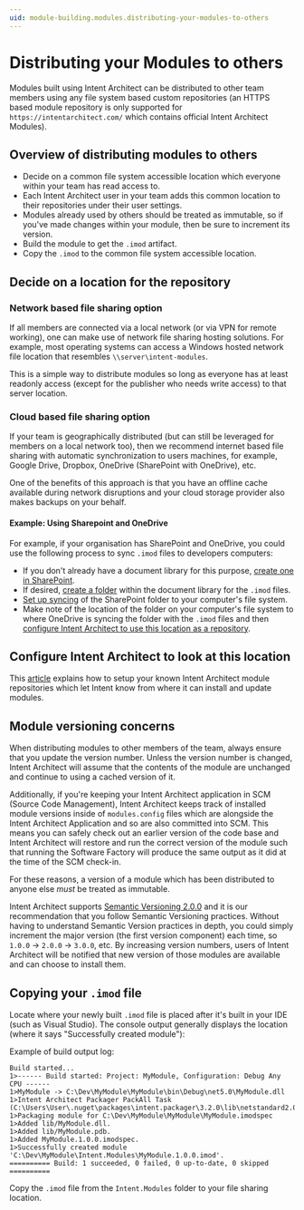 ```yaml
---
uid: module-building.modules.distributing-your-modules-to-others
---
```

# Distributing your Modules to others

Modules built using Intent Architect can be distributed to other team members using any file system based custom repositories (an HTTPS based module repository is only supported for `https://intentarchitect.com/` which contains official Intent Architect Modules).

## Overview of distributing modules to others

* Decide on a common file system accessible location which everyone within your team has read access to.
* Each Intent Architect user in your team adds this common location to their repositories under their user settings.
* Modules already used by others should be treated as immutable, so if you've made changes within your module, then be sure to increment its version.
* Build the module to get the `.imod` artifact.
* Copy the `.imod` to the common file system accessible location.

## Decide on a location for the repository

### Network based file sharing option

If all members are connected via a local network (or via VPN for remote working), one can make use of network file sharing hosting solutions. For example, most operating systems can access a Windows hosted network file location that resembles `\\server\intent-modules`.

This is a simple way to distribute modules so long as everyone has at least readonly access (except for the publisher who needs write access) to that server location.

### Cloud based file sharing option

If your team is geographically distributed (but can still be leveraged for members on a local network too), then we recommend internet based file sharing with automatic synchronization to users machines, for example, Google Drive, Dropbox, OneDrive (SharePoint with OneDrive), etc.

One of the benefits of this approach is that you have an offline cache available during network disruptions and your cloud storage provider also makes backups on your behalf.

#### Example: Using Sharepoint and OneDrive

For example, if your organisation has SharePoint and OneDrive, you could use the following process to sync `.imod` files to developers computers:

* If you don't already have a document library for this purpose, [create one in SharePoint](https://support.microsoft.com/office/create-a-document-library-in-sharepoint-306728fe-0325-4b28-b60d-f902e1d75939).
* If desired, [create a folder](https://support.microsoft.com/office/create-a-document-library-in-sharepoint-306728fe-0325-4b28-b60d-f902e1d75939) within the document library for the `.imod` files.
* [Set up syncing](https://support.microsoft.com/office/sync-sharepoint-and-teams-files-with-your-computer-6de9ede8-5b6e-4503-80b2-6190f3354a88) of the SharePoint folder to your computer's file system.
* Make note of the location of the folder on your computer's file system to where OneDrive is syncing the folder with the `.imod` files and then [configure Intent Architect to use this location as a repository](#configure-intent-architect-to-look-at-this-location).

## Configure Intent Architect to look at this location

This [article](xref:application-development.applications-and-solutions.how-to-manage-repositories) explains how to setup your known Intent Architect module repositories which let Intent know from where it can install and update modules.

## Module versioning concerns

When distributing modules to other members of the team, always ensure that you update the version number. Unless the version number is changed, Intent Architect will assume that the contents of the module are unchanged and continue to using a cached version of it.

Additionally, if you're keeping your Intent Architect application in SCM (Source Code Management), Intent Architect keeps track of installed module versions inside of `modules.config` files which are alongside the Intent Architect Application and so are also committed into SCM. This means you can safely check out an earlier version of the code base and Intent Architect will restore and run the correct version of the module such that running the Software Factory will produce the same output as it did at the time of the SCM check-in.

For these reasons, a version of a module which has been distributed to anyone else _must_ be treated as immutable.

Intent Architect supports [Semantic Versioning 2.0.0](https://semver.org/) and it is our recommendation that you follow Semantic Versioning practices. Without having to understand Semantic Version practices in depth, you could simply increment the major version (the first version component) each time, so `1.0.0` -> `2.0.0` -> `3.0.0`, etc. By increasing version numbers, users of Intent Architect will be notified that new version of those modules are available and can choose to install them.

## Copying your `.imod` file

Locate where your newly built `.imod` file is placed after it's built in your IDE (such as Visual Studio). The console output generally displays the location (where it says "Successfully created module"):

Example of build output log:

```text
Build started...
1>------ Build started: Project: MyModule, Configuration: Debug Any CPU ------
1>MyModule -> C:\Dev\MyModule\MyModule\bin\Debug\net5.0\MyModule.dll
1>Intent Architect Packager PackAll Task (C:\Users\User\.nuget\packages\intent.packager\3.2.0\lib\netstandard2.0\Intent.Packager.BuildTasks.dll)
1>Packaging module for C:\Dev\MyModule\MyModule\MyModule.imodspec
1>Added lib/MyModule.dll.
1>Added lib/MyModule.pdb.
1>Added MyModule.1.0.0.imodspec.
1>Successfully created module 'C:\Dev\MyModule\Intent.Modules\MyModule.1.0.0.imod'.
========== Build: 1 succeeded, 0 failed, 0 up-to-date, 0 skipped ==========
```

Copy the `.imod` file from the `Intent.Modules` folder to your file sharing location.
